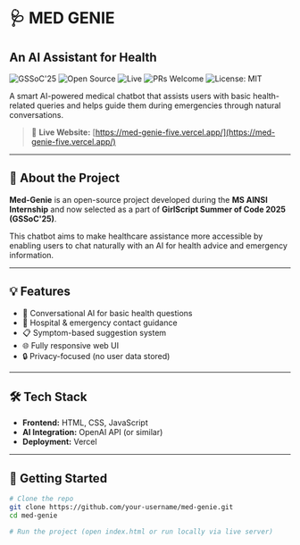 # 🩺 MED GENIE

## An AI Assistant for Health

![GSSoC'25](https://img.shields.io/badge/GSSoC-2025-orange)
![Open Source](https://img.shields.io/badge/Open--Source-Yes-brightgreen)
![Live](https://img.shields.io/badge/Live-Website-blue)
![PRs Welcome](https://img.shields.io/badge/PRs-welcome-blue)
![License: MIT](https://img.shields.io/badge/License-MIT-yellow.svg)

A smart AI-powered medical chatbot that assists users with basic health-related queries and helps guide them during emergencies through natural conversations.

> 🚀 **Live Website:** [https://med-genie-five.vercel.app/](https://med-genie-five.vercel.app/)

---

## 🎯 About the Project

**Med-Genie** is an open-source project developed during the **MS AINSI Internship** and now selected as a part of **GirlScript Summer of Code 2025 (GSSoC'25)**.

This chatbot aims to make healthcare assistance more accessible by enabling users to chat naturally with an AI for health advice and emergency information.

---

## 💡 Features

- 💬 Conversational AI for basic health questions
- 🏥 Hospital & emergency contact guidance
- 📋 Symptom-based suggestion system
- 🌐 Fully responsive web UI
- 🔒 Privacy-focused (no user data stored)

---

## 🛠️ Tech Stack

- **Frontend:** HTML, CSS, JavaScript
- **AI Integration:** OpenAI API (or similar)
- **Deployment:** Vercel

---

## 📁 Getting Started

```bash
# Clone the repo
git clone https://github.com/your-username/med-genie.git
cd med-genie

# Run the project (open index.html or run locally via live server)